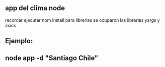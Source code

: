## app del clima node


recordar ejecutar npm install para librerias
se ocuparon las librerias yargs y axios

## Ejemplo:
## node app -d "Santiago Chile"